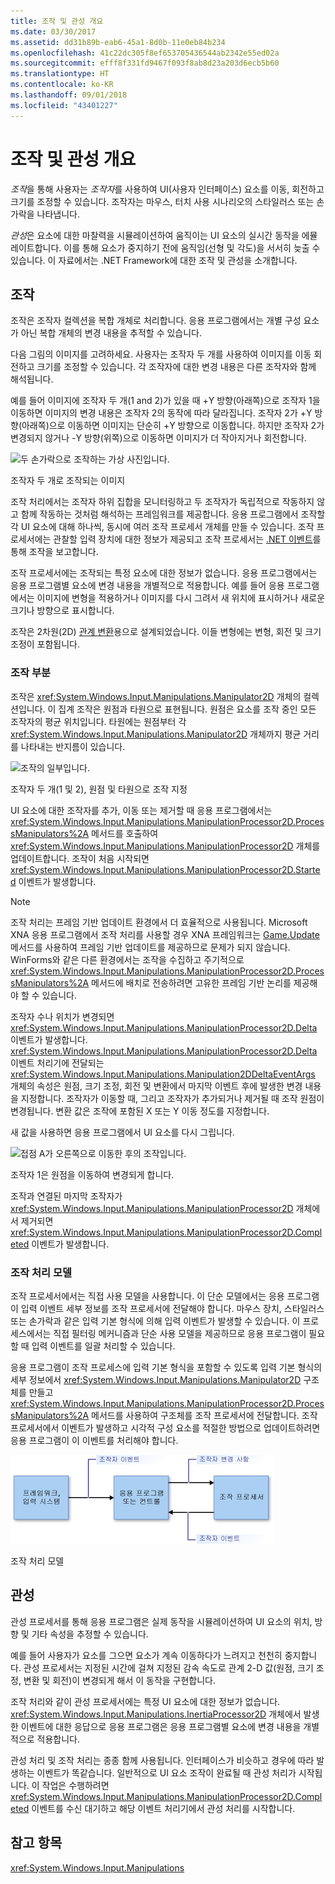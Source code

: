 ```yaml
---
title: 조작 및 관성 개요
ms.date: 03/30/2017
ms.assetid: dd31b89b-eab6-45a1-8d0b-11e0eb84b234
ms.openlocfilehash: 41c22dc305f8ef653705436544ab2342e55ed02a
ms.sourcegitcommit: efff8f331fd9467f093f8ab8d23a203d6ecb5b60
ms.translationtype: HT
ms.contentlocale: ko-KR
ms.lasthandoff: 09/01/2018
ms.locfileid: "43401227"
---
```

# <a name="manipulations-and-inertia-overview"></a>조작 및 관성 개요
*조작*을 통해 사용자는 *조작자*를 사용하여 UI(사용자 인터페이스) 요소를 이동, 회전하고 크기를 조정할 수 있습니다. 조작자는 마우스, 터치 사용 시나리오의 스타일러스 또는 손가락을 나타냅니다.  
  
 *관성*은 요소에 대한 마찰력을 시뮬레이션하여 움직이는 UI 요소의 실시간 동작을 에뮬레이트합니다. 이를 통해 요소가 중지하기 전에 움직임(선형 및 각도)을 서서히 늦출 수 있습니다. 이 자료에서는 .NET Framework에 대한 조작 및 관성을 소개합니다.  
  
## <a name="manipulations"></a>조작  
 조작은 조작자 컬렉션을 복합 개체로 처리합니다. 응용 프로그램에서는 개별 구성 요소가 아닌 복합 개체의 변경 내용을 추적할 수 있습니다.  
  
 다음 그림의 이미지를 고려하세요. 사용자는 조작자 두 개를 사용하여 이미지를 이동 회전하고 크기를 조정할 수 있습니다. 각 조작자에 대한 변경 내용은 다른 조작자와 함께 해석됩니다.  
  
 예를 들어 이미지에 조작자 두 개(1 and 2)가 있을 때 +Y 방향(아래쪽)으로 조작자 1을 이동하면 이미지의 변경 내용은 조작자 2의 동작에 따라 달라집니다. 조작자 2가 +Y 방향(아래쪽)으로 이동하면 이미지는 단순히 +Y 방향으로 이동합니다. 하지만 조작자 2가 변경되지 않거나 -Y 방향(위쪽)으로 이동하면 이미지가 더 작아지거나 회전합니다.  
  
 ![두 손가락으로 조작하는 가상 사진입니다.](../../../docs/framework/common-client-technologies/media/manipulation-resize.png "Manipulation_Resize")  
  
 조작자 두 개로 조작되는 이미지  
  
 조작 처리에서는 조작자 하위 집합을 모니터링하고 두 조작자가 독립적으로 작동하지 않고 함께 작동하는 것처럼 해석하는 프레임워크를 제공합니다. 응용 프로그램에서 조작할 각 UI 요소에 대해 하나씩, 동시에 여러 조작 프로세서 개체를 만들 수 있습니다. 조작 프로세서에는 관찰할 입력 장치에 대한 정보가 제공되고 조작 프로세서는 [.NET 이벤트](https://msdn.microsoft.com/library/17sde2xt.aspx)를 통해 조작을 보고합니다.  
  
 조작 프로세서에는 조작되는 특정 요소에 대한 정보가 없습니다. 응용 프로그램에서는 응용 프로그램별 요소에 변경 내용을 개별적으로 적용합니다. 예를 들어 응용 프로그램에서는 이미지에 변형을 적용하거나 이미지를 다시 그려서 새 위치에 표시하거나 새로운 크기나 방향으로 표시합니다.  
  
 조작은 2차원(2D) [관계 변환](/windows/desktop/gdiplus/-gdiplus-transformations-use)용으로 설계되었습니다. 이들 변형에는 변형, 회전 및 크기 조정이 포함됩니다.  
  
### <a name="parts-of-a-manipulation"></a>조작 부분  
 조작은 <xref:System.Windows.Input.Manipulations.Manipulator2D> 개체의 컬렉션입니다. 이 집계 조작은 원점과 타원으로 표현됩니다. 원점은 요소를 조작 중인 모든 조작자의 평균 위치입니다. 타원에는 원점부터 각 <xref:System.Windows.Input.Manipulations.Manipulator2D> 개체까지 평균 거리를 나타내는 반지름이 있습니다.  
  
 ![조작의 일부입니다.](../../../docs/framework/common-client-technologies/media/manipulation-definition.png "Manipulation_Definition")  
  
 조작자 두 개(1 및 2), 원점 및 타원으로 조작 지정  
  
 UI 요소에 대한 조작자를 추가, 이동 또는 제거할 때 응용 프로그램에서는 <xref:System.Windows.Input.Manipulations.ManipulationProcessor2D.ProcessManipulators%2A> 메서드를 호출하여 <xref:System.Windows.Input.Manipulations.ManipulationProcessor2D> 개체를 업데이트합니다. 조작이 처음 시작되면 <xref:System.Windows.Input.Manipulations.ManipulationProcessor2D.Started> 이벤트가 발생합니다.  
  
> [!NOTE]
>  조작 처리는 프레임 기반 업데이트 환경에서 더 효율적으로 사용됩니다. Microsoft XNA 응용 프로그램에서 조작 처리를 사용할 경우 XNA 프레임워크는 [Game.Update](https://msdn.microsoft.com/library/microsoft.xna.framework.game.update.aspx) 메서드를 사용하여 프레임 기반 업데이트를 제공하므로 문제가 되지 않습니다. WinForms와 같은 다른 환경에서는 조작을 수집하고 주기적으로 <xref:System.Windows.Input.Manipulations.ManipulationProcessor2D.ProcessManipulators%2A> 메서드에 배치로 전송하려면 고유한 프레임 기반 논리를 제공해야 할 수 있습니다.  
  
 조작자 수나 위치가 변경되면 <xref:System.Windows.Input.Manipulations.ManipulationProcessor2D.Delta> 이벤트가 발생합니다. <xref:System.Windows.Input.Manipulations.ManipulationProcessor2D.Delta> 이벤트 처리기에 전달되는 <xref:System.Windows.Input.Manipulations.Manipulation2DDeltaEventArgs> 개체의 속성은 원점, 크기 조정, 회전 및 변환에서 마지막 이벤트 후에 발생한 변경 내용을 지정합니다. 조작자가 이동할 때, 그리고 조작자가 추가되거나 제거될 때 조작 원점이 변경됩니다. 변환 값은 조작에 포함된 X 또는 Y 이동 정도를 지정합니다.  
  
 새 값을 사용하면 응용 프로그램에서 UI 요소를 다시 그립니다.  
  
 ![접점 A가 오른쪽으로 이동한 후의 조작입니다.](../../../docs/framework/common-client-technologies/media/manipulation-changed.png "Manipulation_Changed")  
  
 조작자 1은 원점을 이동하여 변경되게 합니다.  
  
 조작과 연결된 마지막 조작자가 <xref:System.Windows.Input.Manipulations.ManipulationProcessor2D> 개체에서 제거되면 <xref:System.Windows.Input.Manipulations.ManipulationProcessor2D.Completed> 이벤트가 발생합니다.  
  
### <a name="the-manipulation-processing-model"></a>조작 처리 모델  
 조작 프로세서에서는 직접 사용 모델을 사용합니다. 이 단순 모델에서는 응용 프로그램이 입력 이벤트 세부 정보를 조작 프로세서에 전달해야 합니다. 마우스 장치, 스타일러스 또는 손가락과 같은 입력 기본 형식에 의해 입력 이벤트가 발생할 수 있습니다. 이 프로세스에서는 직접 필터링 메커니즘과 단순 사용 모델을 제공하므로 응용 프로그램이 필요할 때 입력 이벤트를 일괄 처리할 수 있습니다.  
  
 응용 프로그램이 조작 프로세스에 입력 기본 형식을 포함할 수 있도록 입력 기본 형식의 세부 정보에서 <xref:System.Windows.Input.Manipulations.Manipulator2D> 구조체를 만들고 <xref:System.Windows.Input.Manipulations.ManipulationProcessor2D.ProcessManipulators%2A> 메서드를 사용하여 구조체를 조작 프로세서에 전달합니다. 조작 프로세서에서 이벤트가 발생하고 시각적 구성 요소를 적절한 방법으로 업데이트하려면 응용 프로그램이 이 이벤트를 처리해야 합니다.  
  
 ![조작의 흐름 직접 사용 모델입니다.](../../../docs/framework/common-client-technologies/media/manipulation-flow.png "Manipulation_Flow")  
  
 조작 처리 모델  
  
## <a name="inertia"></a>관성  
 관성 프로세서를 통해 응용 프로그램은 실제 동작을 시뮬레이션하여 UI 요소의 위치, 방향 및 기타 속성을 추정할 수 있습니다.  
  
 예를 들어 사용자가 요소를 그으면 요소가 계속 이동하다가 느려지고 천천히 중지합니다. 관성 프로세서는 지정된 시간에 걸쳐 지정된 감속 속도로 관계 2-D 값(원점, 크기 조정, 변환 및 회전)이 변경되게 해서 이 동작을 구현합니다.  
  
 조작 처리와 같이 관성 프로세서에는 특정 UI 요소에 대한 정보가 없습니다. <xref:System.Windows.Input.Manipulations.InertiaProcessor2D> 개체에서 발생한 이벤트에 대한 응답으로 응용 프로그램은 응용 프로그램별 요소에 변경 내용을 개별적으로 적용합니다.  
  
 관성 처리 및 조작 처리는 종종 함께 사용됩니다. 인터페이스가 비슷하고 경우에 따라 발생하는 이벤트가 똑같습니다. 일반적으로 UI 요소 조작이 완료될 때 관성 처리가 시작됩니다. 이 작업은 수행하려면 <xref:System.Windows.Input.Manipulations.ManipulationProcessor2D.Completed> 이벤트를 수신 대기하고 해당 이벤트 처리기에서 관성 처리를 시작합니다.  
  
## <a name="see-also"></a>참고 항목  
 <xref:System.Windows.Input.Manipulations>
